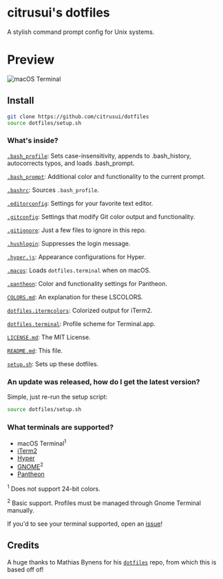 # citrusui's dotfiles

A stylish command prompt config for Unix systems.

# Preview

![macOS Terminal](https://cloud.githubusercontent.com/assets/9056756/19663763/75b41128-9a0b-11e6-9c57-29d28de61520.png)

## Install

```sh
git clone https://github.com/citrusui/dotfiles
source dotfiles/setup.sh
```

### What's inside?

[`.bash_profile`](https://github.com/citrusui/dotfiles/blob/master/.bash_profile): Sets case-insensitivity, appends to .bash_history, autocorrects typos, and loads .bash_prompt.

[`.bash_prompt`](https://github.com/citrusui/dotfiles/blob/master/.bash_prompt): Additional color and functionality to the current prompt.

[`.bashrc`](https://github.com/citrusui/dotfiles/blob/master/.bashrc): Sources `.bash_profile`.

[`.editorconfig`](https://github.com/citrusui/dotfiles/blob/master/.editorconfig): Settings for your favorite text editor.

[`.gitconfig`](https://github.com/citrusui/dotfiles/blob/master/.gitconfig): Settings that modify Git color output and functionality.

[`.gitignore`](https://github.com/citrusui/dotfiles/blob/master/.gitignore): Just a few files to ignore in this repo.

[`.hushlogin`](https://github.com/citrusui/dotfiles/blob/master/.hushlogin): Suppresses the login message.

[`.hyper.js`](https://github.com/citrusui/dotfiles/blob/master/.hyper.js): Appearance configurations for Hyper.

[`.macos`](https://github.com/citrusui/dotfiles/blob/master/.macos): Loads `dotfiles.terminal` when on macOS.

[`.pantheon`](https://github.com/citrusui/dotfiles/blob/master/.pantheon): Color and functionality settings for Pantheon.

[`COLORS.md`](https://github.com/citrusui/dotfiles/blob/master/COLORS.md): An explanation for these LSCOLORS.

[`dotfiles.itermcolors`](https://github.com/citrusui/dotfiles/blob/master/dotfiles.itermcolors): Colorized output for iTerm2.

[`dotfiles.terminal`](https://github.com/citrusui/dotfiles/blob/master/dotfiles.terminal): Profile scheme for Terminal.app.

[`LICENSE.md`](https://github.com/citrusui/dotfiles/blob/master/LICENSE.md): The MIT License.

[`README.md`](https://github.com/citrusui/dotfiles/blob/master/README.md): This file.

[`setup.sh`](https://github.com/citrusui/dotfiles/blob/master/setup.sh): Sets up these dotfiles.

### An update was released, how do I get the latest version?

Simple, just re-run the setup script:

```sh
source dotfiles/setup.sh
```

### What terminals are supported?

- macOS Terminal<sup>1</sup>
- [iTerm2](https://www.iterm2.com)
- [Hyper](https://hyper.is)
- [GNOME](https://wiki.gnome.org/Apps/Terminal)<sup>2</sup>
- [Pantheon](https://launchpad.net/pantheon-terminal)

<sup>1</sup> Does not support 24-bit colors.

<sup>2</sup> Basic support. Profiles must be managed through Gnome Terminal manually.

If you'd to see your terminal supported, open an [issue](https://github.com/citrusui/dotfiles/issues)!

## Credits

A huge thanks to Mathias Bynens for his [`dotfiles`](https://github.com/mathiasbynens/dotfiles) repo, from which this is based off of!
